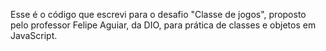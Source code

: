 Esse é o código que escrevi para o desafio "Classe de jogos", proposto pelo professor Felipe Aguiar, da DIO, para prática de classes e objetos em JavaScript.
